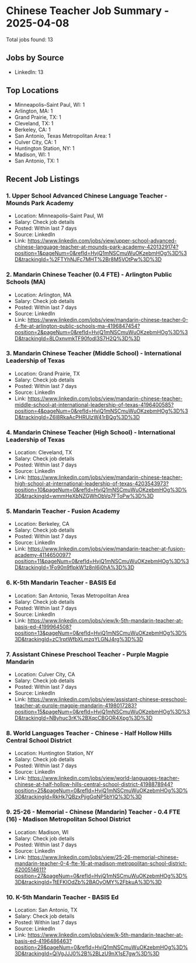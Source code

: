 # Chinese Teacher Job Summary - 2025-04-08

Total jobs found: 13

## Jobs by Source

- LinkedIn: 13

## Top Locations

- Minneapolis–Saint Paul, WI: 1
- Arlington, MA: 1
- Grand Prairie, TX: 1
- Cleveland, TX: 1
- Berkeley, CA: 1
- San Antonio, Texas Metropolitan Area: 1
- Culver City, CA: 1
- Huntington Station, NY: 1
- Madison, WI: 1
- San Antonio, TX: 1

## Recent Job Listings

### 1. Upper School Advanced Chinese Language Teacher - Mounds Park Academy
- Location: Minneapolis–Saint Paul, WI
- Salary: Check job details
- Posted: Within last 7 days
- Source: LinkedIn
- Link: https://www.linkedin.com/jobs/view/upper-school-advanced-chinese-language-teacher-at-mounds-park-academy-4201329174?position=1&pageNum=0&refId=HvjQ1mNSCmuWuOKzebmHOg%3D%3D&trackingId=%2FTYhNJFc7MHT%2Br8M5VOtPw%3D%3D

### 2. Mandarin Chinese Teacher (0.4 FTE) - Arlington Public Schools (MA)
- Location: Arlington, MA
- Salary: Check job details
- Posted: Within last 7 days
- Source: LinkedIn
- Link: https://www.linkedin.com/jobs/view/mandarin-chinese-teacher-0-4-fte-at-arlington-public-schools-ma-4196847454?position=2&pageNum=0&refId=HvjQ1mNSCmuWuOKzebmHOg%3D%3D&trackingId=8LOxnvmkTF90fodl3S7H2Q%3D%3D

### 3. Mandarin Chinese Teacher (Middle School) - International Leadership of Texas
- Location: Grand Prairie, TX
- Salary: Check job details
- Posted: Within last 7 days
- Source: LinkedIn
- Link: https://www.linkedin.com/jobs/view/mandarin-chinese-teacher-middle-school-at-international-leadership-of-texas-4196400585?position=4&pageNum=0&refId=HvjQ1mNSCmuWuOKzebmHOg%3D%3D&trackingId=Z6l8RkaAcPHRUlzW41rBQg%3D%3D

### 4. Mandarin Chinese Teacher (High School) - International Leadership of Texas
- Location: Cleveland, TX
- Salary: Check job details
- Posted: Within last 7 days
- Source: LinkedIn
- Link: https://www.linkedin.com/jobs/view/mandarin-chinese-teacher-high-school-at-international-leadership-of-texas-4203543973?position=10&pageNum=0&refId=HvjQ1mNSCmuWuOKzebmHOg%3D%3D&trackingId=wmmHeXbNZGWhObVq7FToPw%3D%3D

### 5. Mandarin Teacher - Fusion Academy
- Location: Berkeley, CA
- Salary: Check job details
- Posted: Within last 7 days
- Source: LinkedIn
- Link: https://www.linkedin.com/jobs/view/mandarin-teacher-at-fusion-academy-4114650097?position=11&pageNum=0&refId=HvjQ1mNSCmuWuOKzebmHOg%3D%3D&trackingId=1Fo90n9fIpkW1z8nI6j0hA%3D%3D

### 6. K-5th Mandarin Teacher - BASIS Ed
- Location: San Antonio, Texas Metropolitan Area
- Salary: Check job details
- Posted: Within last 7 days
- Source: LinkedIn
- Link: https://www.linkedin.com/jobs/view/k-5th-mandarin-teacher-at-basis-ed-4199964508?position=13&pageNum=0&refId=HvjQ1mNSCmuWuOKzebmHOg%3D%3D&trackingId=zC1rptWfbXLmzqYLGNJ4rg%3D%3D

### 7. Assistant Chinese Preschool Teacher - Purple Magpie Mandarin
- Location: Culver City, CA
- Salary: Check job details
- Posted: Within last 7 days
- Source: LinkedIn
- Link: https://www.linkedin.com/jobs/view/assistant-chinese-preschool-teacher-at-purple-magpie-mandarin-4198017283?position=15&pageNum=0&refId=HvjQ1mNSCmuWuOKzebmHOg%3D%3D&trackingId=NByhuc3rK%2BXqcCBGOR4Xpg%3D%3D

### 8. World Languages Teacher - Chinese - Half Hollow Hills Central School District
- Location: Huntington Station, NY
- Salary: Check job details
- Posted: Within last 7 days
- Source: LinkedIn
- Link: https://www.linkedin.com/jobs/view/world-languages-teacher-chinese-at-half-hollow-hills-central-school-district-4198878944?position=25&pageNum=0&refId=HvjQ1mNSCmuWuOKzebmHOg%3D%3D&trackingId=RkHk7QBzxPjigGqNP5bYIQ%3D%3D

### 9. 25-26 - Memorial - Chinese (Mandarin) Teacher - 0.4 FTE (16) - Madison Metropolitan School District
- Location: Madison, WI
- Salary: Check job details
- Posted: Within last 7 days
- Source: LinkedIn
- Link: https://www.linkedin.com/jobs/view/25-26-memorial-chinese-mandarin-teacher-0-4-fte-16-at-madison-metropolitan-school-district-4200514611?position=27&pageNum=0&refId=HvjQ1mNSCmuWuOKzebmHOg%3D%3D&trackingId=TtEFKIOdZb%2BAOyOMY%2FbkuA%3D%3D

### 10. K-5th Mandarin Teacher - BASIS Ed
- Location: San Antonio, TX
- Salary: Check job details
- Posted: Within last 7 days
- Source: LinkedIn
- Link: https://www.linkedin.com/jobs/view/k-5th-mandarin-teacher-at-basis-ed-4196486463?position=29&pageNum=0&refId=HvjQ1mNSCmuWuOKzebmHOg%3D%3D&trackingId=QiVgJJJ0%2B%2BLzU9nX1sE7gw%3D%3D

